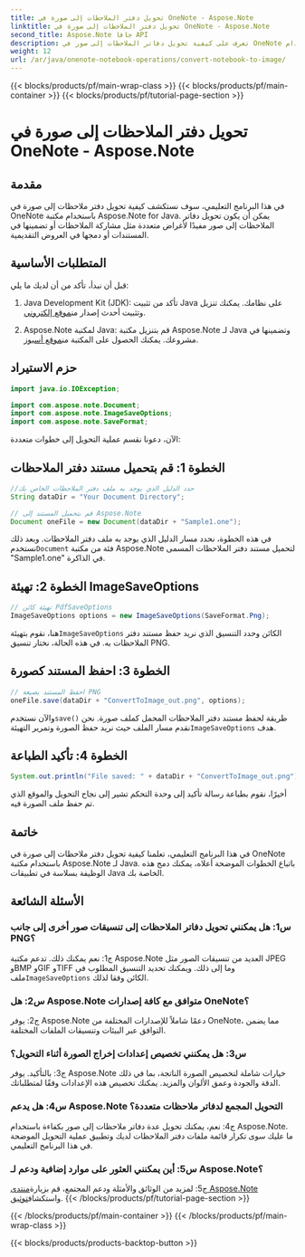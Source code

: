 ```yaml
---
title: تحويل دفتر الملاحظات إلى صورة في OneNote - Aspose.Note
linktitle: تحويل دفتر الملاحظات إلى صورة في OneNote - Aspose.Note
second_title: Aspose.Note جافا API
description: تعرف على كيفية تحويل دفاتر الملاحظات إلى صور في OneNote باستخدام Aspose.Note لـ Java. قم بدمج هذه الوظيفة بسهولة في تطبيقات Java الخاصة بك.
weight: 12
url: /ar/java/onenote-notebook-operations/convert-notebook-to-image/
---
```


{{< blocks/products/pf/main-wrap-class >}}
{{< blocks/products/pf/main-container >}}
{{< blocks/products/pf/tutorial-page-section >}}

# تحويل دفتر الملاحظات إلى صورة في OneNote - Aspose.Note

## مقدمة

في هذا البرنامج التعليمي، سوف نستكشف كيفية تحويل دفتر ملاحظات إلى صورة في OneNote باستخدام مكتبة Aspose.Note for Java. يمكن أن يكون تحويل دفاتر الملاحظات إلى صور مفيدًا لأغراض متعددة مثل مشاركة الملاحظات أو تضمينها في المستندات أو دمجها في العروض التقديمية.

## المتطلبات الأساسية

قبل أن نبدأ، تأكد من أن لديك ما يلي:

1.  Java Development Kit (JDK): تأكد من تثبيت Java على نظامك. يمكنك تنزيل وتثبيت أحدث إصدار من[موقع إلكتروني](https://www.oracle.com/java/technologies/javase-jdk15-downloads.html).

2.  Aspose.Note لمكتبة Java: قم بتنزيل مكتبة Aspose.Note لـ Java وتضمينها في مشروعك. يمكنك الحصول على المكتبة من[موقع أسبوز](https://releases.aspose.com/note/java/).

## حزم الاستيراد

```java
import java.io.IOException;

import com.aspose.note.Document;
import com.aspose.note.ImageSaveOptions;
import com.aspose.note.SaveFormat;
```

الآن، دعونا نقسم عملية التحويل إلى خطوات متعددة:

## الخطوة 1: قم بتحميل مستند دفتر الملاحظات

```java
//حدد الدليل الذي يوجد به ملف دفتر الملاحظات الخاص بك
String dataDir = "Your Document Directory";

// قم بتحميل المستند إلى Aspose.Note
Document oneFile = new Document(dataDir + "Sample1.one");
```

 في هذه الخطوة، نحدد مسار الدليل الذي يوجد به ملف دفتر الملاحظات. وبعد ذلك نستخدم`Document` فئة من مكتبة Aspose.Note لتحميل مستند دفتر الملاحظات المسمى "Sample1.one" في الذاكرة.

## الخطوة 2: تهيئة ImageSaveOptions

```java
// تهيئة كائن PdfSaveOptions
ImageSaveOptions options = new ImageSaveOptions(SaveFormat.Png);
```

 هنا، نقوم بتهيئة`ImageSaveOptions` الكائن وحدد التنسيق الذي نريد حفظ مستند دفتر الملاحظات به. في هذه الحالة، نختار تنسيق PNG.

## الخطوة 3: احفظ المستند كصورة

```java
// احفظ المستند بصيغة PNG
oneFile.save(dataDir + "ConvertToImage_out.png", options);
```

 والآن نستخدم`save()` طريقة لحفظ مستند دفتر الملاحظات المحمل كملف صورة. نحن نقدم مسار الملف حيث نريد حفظ الصورة وتمرير التهيئة`ImageSaveOptions` هدف.

## الخطوة 4: تأكيد الطباعة

```java
System.out.println("File saved: " + dataDir + "ConvertToImage_out.png");
```

أخيرًا، نقوم بطباعة رسالة تأكيد إلى وحدة التحكم تشير إلى نجاح التحويل والموقع الذي تم حفظ ملف الصورة فيه.

## خاتمة

في هذا البرنامج التعليمي، تعلمنا كيفية تحويل دفتر ملاحظات إلى صورة في OneNote باستخدام مكتبة Aspose.Note لـ Java. باتباع الخطوات الموضحة أعلاه، يمكنك دمج هذه الوظيفة بسلاسة في تطبيقات Java الخاصة بك.

## الأسئلة الشائعة

### س1: هل يمكنني تحويل دفاتر الملاحظات إلى تنسيقات صور أخرى إلى جانب PNG؟

 ج1: نعم يمكنك ذلك. تدعم مكتبة Aspose.Note العديد من تنسيقات الصور مثل JPEG وBMP وGIF وTIFF وما إلى ذلك. ويمكنك تحديد التنسيق المطلوب في ملف`ImageSaveOptions` الكائن وفقا لذلك.

### س2: هل Aspose.Note متوافق مع كافة إصدارات OneNote؟

ج2: يوفر Aspose.Note دعمًا شاملاً للإصدارات المختلفة من OneNote، مما يضمن التوافق عبر البيئات وتنسيقات الملفات المختلفة.

### س3: هل يمكنني تخصيص إعدادات إخراج الصورة أثناء التحويل؟

ج3: بالتأكيد. يوفر Aspose.Note خيارات شاملة لتخصيص الصورة الناتجة، بما في ذلك الدقة والجودة وعمق الألوان والمزيد. يمكنك تخصيص هذه الإعدادات وفقًا لمتطلباتك.

### س4: هل يدعم Aspose.Note التحويل المجمع لدفاتر ملاحظات متعددة؟

ج4: نعم، يمكنك تحويل عدة دفاتر ملاحظات إلى صور بكفاءة باستخدام Aspose.Note. ما عليك سوى تكرار قائمة ملفات دفتر الملاحظات لديك وتطبيق عملية التحويل الموضحة في هذا البرنامج التعليمي.

### س5: أين يمكنني العثور على موارد إضافية ودعم لـ Aspose.Note؟

 ج5: لمزيد من الوثائق والأمثلة ودعم المجتمع، قم بزيارة[منتدى Aspose.Note](https://forum.aspose.com/c/note/28) واستكشاف[توثيق](https://reference.aspose.com/note/java/).
{{< /blocks/products/pf/tutorial-page-section >}}

{{< /blocks/products/pf/main-container >}}
{{< /blocks/products/pf/main-wrap-class >}}

{{< blocks/products/products-backtop-button >}}
